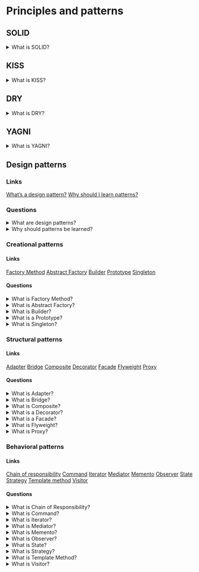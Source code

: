 # Principles and patterns

## SOLID

<details>
  <summary>What is SOLID?</summary>

  The single responsibility principle - each class should have only one responsibility that encapsulates in this class.
  The open-closed principle - each entity should be open for expansion and be closed for modification.
  The Liskov substitution principle - any subclass should supplement the parent class but not change it.
  The interface segregation principle - a few separate interfaces are better than one combined interface.
  The dependency inversion principle - dependencies should be only on abstractions.

</details>

## KISS

<details>
  <summary>What is KISS?</summary>

  KISS or keep it simple stupid is one of the design principles. KISS says that the many systems will work better if they are simple. So, simplicity should be one of the main targets in the design sphere.

</details>

## DRY

<details>
  <summary>What is DRY?</summary>

  DRY or don’t repeat yourself is one of the design principles. DRY says that not need to repeat different information or functionality. Each part of knowledge should have only one view into system scope.

</details>

## YAGNI

<details>
  <summary>What is YAGNI?</summary>

  YAGNI or you aren’t gonna need it is one of the design principles. YAGNI says that the programmer should not implement functionality if it is not necessary. There are a few reasons. Firstly, a customer does not have to pay for something that is not needed for him. Secondary, additional functionality could increase the development difficulty of other features.

</details>

## Design patterns

### Links
[What’s a design pattern?](https://refactoring.guru/design-patterns/what-is-pattern)
[Why should I learn patterns?](https://refactoring.guru/design-patterns/why-learn-patterns)


### Questions

<details>
  <summary>What are design patterns?</summary>

  Design patterns are standard solutions to common problems in a software design. Each design pattern provides a customized blueprint for exacting problems. As a result, you cannot copy a pattern in your program, but you can use it as a design solution to your problem. The design patterns could be confused with algorithms because both concepts describe standard solutions to some known targets. But while an algorithm has always defined a clear set of actions, a pattern is a more high-level description of a solution.

</details>

<details>
  <summary>Why should patterns be learned?</summary>
  
  The truth is that a programmer can work without knowledge about patterns. Moreover, in this case, he can implement a pattern solution without knowing about it. So, why is it needed to learn them?
  There are a few reasons:
	  1. Firstly, design patterns are a toolkit of solutions to common problems in software design. So, the programmer could solve problems using them.
	  2. Secondly, design patterns are a common language that allows having more effective communication.

</details>

### Creational patterns

#### Links
[Factory Method](https://refactoring.guru/design-patterns/factory-method)
[Abstract Factory](https://refactoring.guru/design-patterns/abstract-factory)
[Builder](https://refactoring.guru/design-patterns/builder)
[Prototype](https://refactoring.guru/design-patterns/prototype)
[Singleton](https://refactoring.guru/design-patterns/singleton)

#### Questions

<details>
  <summary>What is Factory Method?</summary>

  Factory Method is a creational design pattern that provides an interface for creating objects in a superclass but allows subclasses to alter the type of created objects.
  Applicability:
  * Use the factory Method when beforehand unknown types and dependencies of the objects should work.
  * Use the Factory Method for providing users of your library or framework with a way to extend its internal components.
  * Use the Factory Method for saving system resources by reusing the existing exemplars instead of rebuilding them each time.
  Pros:
  * Avoid tight coupling between the creator and the concrete products.
  * Single Responsibility Principle. You can move the product creation code into one place in the program, making the code easier to support.
  * Open/Closed Principle. You can introduce new types of products into the program without breaking existing client code.
  Cons:
  * Each new subclass increases the code complexity. The best-case scenario is when introducing the pattern into an existing hierarchy of creator classes.

</details>

<details>
  <summary>What is Abstract Factory?</summary>

  Abstract Factory is a creational design pattern that lets you produce families of the related objects without specifying their concrete classes.
  Applicability:
  * Use the Abstract Factory when code needs to work with various families of related products but not to depend on the concrete classes of those products - they might be unknown beforehand or be simplified to allow for future extensibility.
  Pros:
  * Be sure that the products from a factory are compatible with each other.
  * Avoid tight coupling between concrete products and client code.
  * Single Responsibility Principle. Extract the product creation code into one place, making the code easier to support.
  * Open/Closed Principle. Introduce new variants of products without breaking existing client code.
  Cons:
  * Each new interface or class increases the complexity of the code.

</details>

<details>
  <summary>What is Builder?</summary>

  Builder is a creational design pattern that lets you construct complex objects step by step. The builder pattern allows producing different types and representations of an object using the same construction code.
  Applicability:
  * Use the Builder pattern to get rid of a 'telescopic constructor'.
  * Use the Builder pattern when an application needs to create different representations of some product, for example, stone and wooden houses.
  * Use the Builder to construct Composite trees or other complex objects.
  Pros:
  * Construct objects step-by-step, defer construction steps or run steps recursively.
  * Reuse the same construction code when building various representations of products.
  * Single Responsibility Principle. Isolate complex construction code from the business logic of the product.
  Cons:
  * The overall complexity of the code increases since the pattern requires creating multiple new classes.

</details>

<details>
  <summary>What is a Prototype?</summary>

  A Prototype is a creational design pattern that lets you copy existing objects without making your code dependent on their classes.
  Applicability:
  * Use the Prototype pattern when there isn't dependency from the concrete classes of copied objects in a code.
  * Use the pattern when you want to reduce the number of subclasses that only differ from the initialization of their respective objects. Somebody could have created these subclasses to be able to create a new one with a specific configuration.
  Pros:
  * Clone objects without coupling to their concrete classes.
  * Get rid of repeated initialization code in favour of cloning pre-built prototypes.
  * Produce complex exemplars more conveniently.
  * Get an alternative to inheritance when dealing with configuration presets.
  Cons:
  * Cloning complex objects that have circular references might be very tricky.

</details>

<details>
  <summary>What is Singleton?</summary>

  Singleton is a creational design pattern that lets you ensure that a class has only one instance while providing a global access point to this instance.
  Applicability:
  * Use the Singleton pattern when a class in your program should have just a single instance available to all clients; for example, a single database object shared by different parts of the program.
  * Use the Singleton pattern when you need stricter control over global variables.
  Pros:
  * You can be sure that a class has only a single instance.
  * You gain a global access point to that instance.
  * The initialization of the singleton object happens during the first call.
  Cons:
  * Single Responsibility Principle. The pattern solves two problems at the time.
  * The Singleton pattern can mask unluck design, for instance, when the program components know too much about each other.
  * The pattern requires special treatment in a multithreaded environment so that multiple threads cannot create a singleton object several times.
  * It may be difficult to unit test the client code because many test frameworks rely on inheritance when producing mock objects. Since the constructor of the singleton class is private and overriding static methods is impossible in most languages, you will need to think of a creative way to mock the singleton.

</details>

### Structural patterns

#### Links
[Adapter](https://refactoring.guru/design-patterns/adapter)
[Bridge](https://refactoring.guru/design-patterns/bridge)
[Composite](https://refactoring.guru/design-patterns/composite)
[Decorator](https://refactoring.guru/design-patterns/decorator)
[Facade](https://refactoring.guru/design-patterns/facade)
[Flyweight](https://refactoring.guru/design-patterns/flyweight)
[Proxy](https://refactoring.guru/design-patterns/proxy)

#### Questions

<details>
  <summary>What is Adapter?</summary>

  The adapter is a structural design pattern that allows objects with incompatible interfaces to collaborate.
  Applicability:
  * Use the adapter when you want to use some existing class, but its interface is not compatible with the rest of your code.
  * Use the pattern for reusing several existing subclasses that lack some functionality, and there is not possible to add it in the superclass.
  Prons:
  * Single Responsibility Principle. You can separate the interface or data conversion code from the primary business logic of the program.
  * Open/Closed Principle. You can introduce new types of adapters into the program without breaking the existing client code, as long as they work with the adapters through the client interface.
  Cons:
  * The overall complexity of the code increases because it requires introducing a set of new interfaces and classes. From time to time, changing into service is an easier way.

</details>

<details>
  <summary>What is Bridge?</summary>

  The Bridge is a structural design pattern that lets you split a large class or a set of closely related classes into two separate hierarchies - abstraction and implementation - their implementation independent of each other.
  Applicability:
  * Use the Bridge pattern when you want to divide and organize a class with several functional variants (for example, if the implemented class can work with various database servers).
  * Use the pattern when you need to extend a class in several orthogonal (independent) dimensions.
  * Use the Bridge if you need to be able to switch implementations at runtime.
  Prons:
  * You can create platform-independent classes and apps.
  * The client code works with high-level abstractions.
  * Open/Closed Principle. You can introduce new abstractions and implementations independently from each other.
  * Single Responsibility Principle. You can focus on high-level logic in the abstraction and on platform details in the implementation.
  Cons:
  * You might make the code more complicated by applying the pattern to a highly cohesive class.

</details>

<details>
  <summary>What is Composite?</summary>

  Composite is a structural design pattern that lets you compose objects into tree structures and then work with these structures as if they were individual objects.
  Applicability:
  * Use the Composite pattern when you have to implement a tree-like object structure.
  * Use it when you want the client code to treat both simple and complex elements uniformly.
  Prons:
  * It is possible to work with complex tree structures more conveniently: use polymorphism and recursion to your advantage.
  * Open/Closed Principle. You can introduce new element types into the app without breaking the existing code, which now works with the object tree.
  Cons:
  * It is difficult to provide a shared interface for classes whose functionality differs too much. In base scenarios, there is possible to overgeneralize the component interface, making it harder to comprehend.

</details>

<details>
  <summary>What is a Decorator?</summary>

  The decorator is a structural design pattern that lets you attach new behaviours to objects by placing these objects inside specialized wrapper objects that contain the behaviours.
  Applicability:
  * Use the Decorator pattern when it is possible to increase behaviours at runtime without breaking the code that uses these objects.
  * Use it when it is impossible to extend behaviour using inheritance.
  Prons:
  * It is possible to extend a behaviour without making a new subclass.
  * It is possible to add or remove responsibilities from an object at runtime.
  * It is possible to combine several behaviours by wrapping an object into multiple decorators.
  * Single Responsibility Principle. You can divide a monolithic class that implements many possible variants of behaviour into several smaller ones.
  Cons:
  * It is hard to remove a specific wrapper from the wrappers stack.
  * It is hard to implement a decorator with independent behaviour from the stack.
  * The initial configuration code of layers might look pretty ugly.

</details>

<details>
  <summary>What is a Facade?</summary>

  It is a structural design pattern that provides a simplified interface to a library, a framework, or any other complex set of classes.
  Applicability:
  * Use the Facade pattern when you need to have a limited but straightforward interface to a complex subsystem.
  * Use the Facade when you want to structure a subsystem into layers.
  Prons:
  * It is possible to isolate your code from the complexity of a subsystem.
  Cons:
  * A facade can become a god object coupled to all classes of an app.

</details>

<details>
  <summary>What is Flyweight?</summary>

  What is Flyweight?
  Flyweight is a structural design pattern that lets you fit more objects into the available amount of RAM by sharing common parts of the state between multiple exemplars instead of keeping all of the data in each object.
  Applicability:
  * Use the Flyweight pattern only when it is needed to optimize used RAM.
  Prons:
  * It is possible to save lots of RAM, assuming your program has tons of similar objects.
  Cons:
  * It is possible to trade RAM over CPU cycles when some context data needs recalculation each time somebody calls a flyweight method.
  * The code becomes much more complicated. New team members will always be wondering about the state.

</details>

<details>
  <summary>What is Proxy?</summary>

  What is a Proxy?
  Proxy is a structural design pattern that provides a substitute or placeholder for another object. A proxy controls access to the original one, allowing it to perform something either before or after the request gets through to the original one.
  Applicability:
  * Lazy initialization.
  * Access control (protection proxy).
  * Logging requests (logging proxy).
  * Caching request results (caching proxy).
  * Smart reference.
  Prons:
  * It is possible to control the service object without clients knowing about it.
  * It is possible to manage the lifecycle of the service object when clients do not care about it.
  * The proxy works even if the service object is not ready or is not available.
  * Open/Closed Principle. You can introduce new proxies without changing the service or clients.
  Cons:
  * The code may become more complicated since you need to introduce a lot of new classes.

</details>

### Behavioral patterns

#### Links
[Chain of responsibility](https://refactoring.guru/design-patterns/chain-of-responsibility)
[Command](https://refactoring.guru/design-patterns/command)
[Iterator](https://refactoring.guru/design-patterns/iterator)
[Mediator](https://refactoring.guru/design-patterns/mediator)
[Memento](https://refactoring.guru/design-patterns/memento)
[Observer](https://refactoring.guru/design-patterns/observer)
[State](https://refactoring.guru/design-patterns/state)
[Strategy](https://refactoring.guru/design-patterns/strategy)
[Template method](https://refactoring.guru/design-patterns/template-method)
[Visitor](https://refactoring.guru/design-patterns/visitor)

#### Questions

<details>
  <summary>What is Chain of Responsibility?</summary>

  What is a Chain of Responsibility?
  Cin of Responsibility is a behavioural design pattern that lets you pass requests along a chain of handlers. Each handler decides thao process the request or move it on to the next handler in the chain.
  Applicability:
  * Use the Chain of Responsibility pattern when an expected program process different kinds of requests in various ways, but the exact types of requests and their sequences are unknown beforehand.
  * Use it when it is essential to execute several handlers in a particular order.
  * Use the CoR pattern when the set of handlers and their order are supposed to change at runtime.
  Prons:
  * You can control the order of request handling.
  * Single Responsibility Principle. It is possible to decouple classes that invoke operations from them.
  * Open/Closed Principle. You can introduce new handlers into the app without breaking the existing client code.
  Cons:
  * Some requests may end up unhandled.

</details>

<details>
  <summary>What is Command?</summary>

  In progress ...

</details>

<details>
  <summary>What is Iterator?</summary>

  In progress ...

</details>

<details>
  <summary>What is Mediator?</summary>

  In progress ...

</details>

<details>
  <summary>What is Memento?</summary>

  In progress ...

</details>

<details>
  <summary>What is Observer?</summary>

  In progress ...

</details>

<details>
  <summary>What is State?</summary>

  In progress ...

</details>

<details>
  <summary>What is Strategy?</summary>

  In progress ...

</details>

<details>
  <summary>What is Template Method?</summary>

  In progress ...

</details>

<details>
  <summary>What is Visitor?</summary>

  In progress ...

</details>
